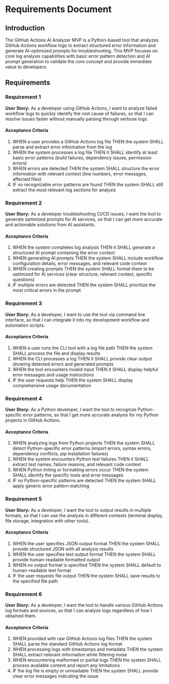 # Requirements Document

## Introduction

The GitHub Actions AI Analyzer MVP is a Python-based tool that analyzes GitHub Actions workflow logs to extract structured error information and generate AI-optimized prompts for troubleshooting. This MVP focuses on core log analysis capabilities with basic error pattern detection and AI prompt generation to validate the core concept and provide immediate value to developers.

## Requirements

### Requirement 1

**User Story:** As a developer using GitHub Actions, I want to analyze failed workflow logs to quickly identify the root cause of failures, so that I can resolve issues faster without manually parsing through verbose logs.

#### Acceptance Criteria

1. WHEN a user provides a GitHub Actions log file THEN the system SHALL parse and extract error information from the log
2. WHEN the system processes a log file THEN it SHALL identify at least basic error patterns (build failures, dependency issues, permission errors)
3. WHEN errors are detected THEN the system SHALL structure the error information with relevant context (line numbers, error messages, affected files)
4. IF no recognizable error patterns are found THEN the system SHALL still extract the most relevant log sections for analysis

### Requirement 2

**User Story:** As a developer troubleshooting CI/CD issues, I want the tool to generate optimized prompts for AI services, so that I can get more accurate and actionable solutions from AI assistants.

#### Acceptance Criteria

1. WHEN the system completes log analysis THEN it SHALL generate a structured AI prompt containing the error context
2. WHEN generating AI prompts THEN the system SHALL include workflow configuration details, error messages, and relevant code context
3. WHEN creating prompts THEN the system SHALL format them to be optimized for AI services (clear structure, relevant context, specific questions)
4. IF multiple errors are detected THEN the system SHALL prioritize the most critical errors in the prompt

### Requirement 3

**User Story:** As a developer, I want to use the tool via command line interface, so that I can integrate it into my development workflow and automation scripts.

#### Acceptance Criteria

1. WHEN a user runs the CLI tool with a log file path THEN the system SHALL process the file and display results
2. WHEN the CLI processes a log THEN it SHALL provide clear output showing detected errors and generated prompts
3. WHEN the tool encounters invalid input THEN it SHALL display helpful error messages and usage instructions
4. IF the user requests help THEN the system SHALL display comprehensive usage documentation

### Requirement 4

**User Story:** As a Python developer, I want the tool to recognize Python-specific error patterns, so that I get more accurate analysis for my Python projects in GitHub Actions.

#### Acceptance Criteria

1. WHEN analyzing logs from Python projects THEN the system SHALL detect Python-specific error patterns (import errors, syntax errors, dependency conflicts, pip installation failures)
2. WHEN the system encounters Python test failures THEN it SHALL extract test names, failure reasons, and relevant code context
3. WHEN Python linting or formatting errors occur THEN the system SHALL identify the specific tools and error messages
4. IF no Python-specific patterns are detected THEN the system SHALL apply generic error pattern matching

### Requirement 5

**User Story:** As a developer, I want the tool to output results in multiple formats, so that I can use the analysis in different contexts (terminal display, file storage, integration with other tools).

#### Acceptance Criteria

1. WHEN the user specifies JSON output format THEN the system SHALL provide structured JSON with all analysis results
2. WHEN the user specifies text output format THEN the system SHALL provide human-readable formatted output
3. WHEN no output format is specified THEN the system SHALL default to human-readable text format
4. IF the user requests file output THEN the system SHALL save results to the specified file path

### Requirement 6

**User Story:** As a developer, I want the tool to handle various GitHub Actions log formats and sources, so that I can analyze logs regardless of how I obtained them.

#### Acceptance Criteria

1. WHEN provided with raw GitHub Actions log files THEN the system SHALL parse the standard GitHub Actions log format
2. WHEN processing logs with timestamps and metadata THEN the system SHALL extract relevant information while filtering noise
3. WHEN encountering malformed or partial logs THEN the system SHALL process available content and report any limitations
4. IF the log file is empty or unreadable THEN the system SHALL provide clear error messages indicating the issue
